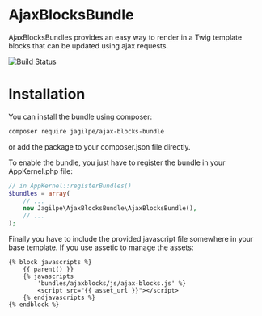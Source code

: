 AjaxBlocksBundle
================

AjaxBlocksBundles provides an easy way to render in a Twig template blocks that can be updated using ajax requests.

[![Build Status](https://travis-ci.org/jagilpe/ajax-blocks-bundle.svg?branch=master)](https://travis-ci.org/jagilpe/ajax-blocks-bundle)

# Installation

You can install the bundle using composer:

```bash
composer require jagilpe/ajax-blocks-bundle
```

or add the package to your composer.json file directly.

To enable the bundle, you just have to register the bundle in your AppKernel.php file:

```php
// in AppKernel::registerBundles()
$bundles = array(
    // ...
    new Jagilpe\AjaxBlocksBundle\AjaxBlocksBundle(),
    // ...
);
```

Finally you have to include the provided javascript file somewhere in your base template. 
If you use assetic to manage the assets:

```twig
{% block javascripts %}
    {{ parent() }}
    {% javascripts
        'bundles/ajaxblocks/js/ajax-blocks.js' %}
        <script src="{{ asset_url }}"></script>
    {% endjavascripts %}
{% endblock %}
```
